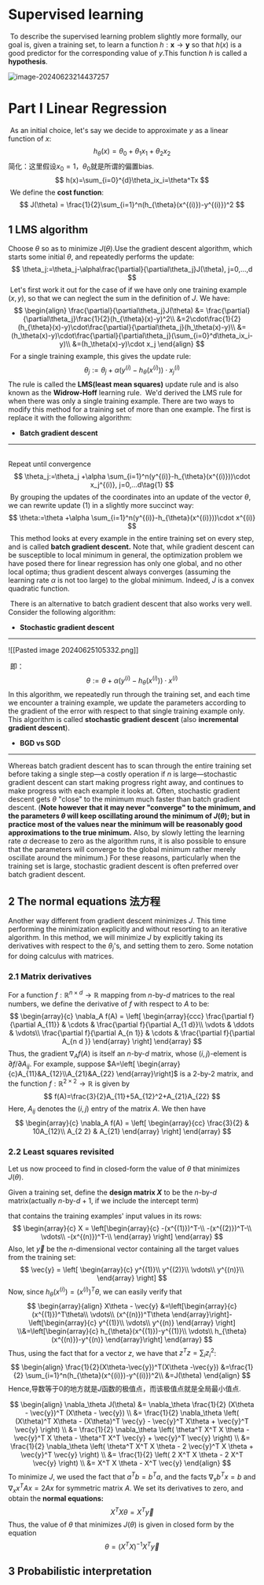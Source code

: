 # Supervised learning

​	To describe the supervised learning problem slightly more formally, our goal is, given a training set, to learn a function $h:\mathbf{x}\rightarrow \mathbf{y}$ so that $h(x)$ is a good predictor for the corresponding value of $y$.This function $h$ is called a **hypothesis**.

![image-20240623214437257](image-20240623214437257.png)

# Part I Linear Regression

​	As an initial choice, let's say we decide to approximate $y$ as a linear function of $x$:
$$
h_{\theta}(x) = \theta_0 + \theta_1x_1+\theta_2x_2
$$
 简化：这里假设$x_0=1$，$\theta_0$就是所谓的偏置bias.
$$
h(x)=\sum_{i=0}^{d}\theta_ix_i=\theta^Tx
$$
​	We define the **cost function**:
$$
J(\theta) = \frac{1}{2}\sum_{i=1}^n(h_{\theta}(x^{(i)})-y^{(i)})^2
$$

## 1 LMS algorithm

Choose $\theta$ so as to minimize $J(\theta)$.Use the gradient descent algorithm, which starts some initial $\theta$, and repeatedly performs the update:
$$
\theta_j:=\theta_j-\alpha\frac{\partial}{\partial\theta_j}J(\theta), j=0,...,d
$$
​	Let's first work it out for the case of if we have only one training example $(x,y)$, so that we can neglect the sum in the definition of $J$. We have:
$$
\begin{align}
\frac{\partial}{\partial\theta_j}J(\theta) &= \frac{\partial}{\partial\theta_j}\frac{1}{2}(h_{\theta}(x)-y)^2\\
&=2\cdot\frac{1}{2}(h_{\theta}(x)-y)\cdot\frac{\partial}{\partial\theta_j}(h_\theta(x)-y)\\
&=(h_\theta(x)-y)\cdot\frac{\partial}{\partial\theta_j}(\sum_{i=0}^d\theta_ix_i-y)\\
&=(h_\theta(x)-y)\cdot x_j
\end{align}
$$
​	For a single training example, this gives the update rule:
$$
\theta_j:=\theta_j +\alpha(y^{(i)}-h_{\theta}(x^{(i)}))\cdot x_j^{(i)}
$$
The rule is called the **LMS(least mean squares)** update rule and is also known as the **Widrow-Hoff** learning rule.
​	We'd derived the LMS rule for when there was only a single training example. There are two ways to modify this method for a training set of more than one example. The first is replace it with the following algorithm:

+  **Batch gradient descent**
---
​	
Repeat until convergence
$$
 	\theta_j:=\theta_j +\alpha \sum_{i=1}^n(y^{(i)}-h_{\theta}(x^{(i)}))\cdot x_j^{(i)}, j=0,...d\tag{1}
$$
​	By grouping the updates of the coordinates into an update of the vector $\theta$, we can rewrite update $(1)$ in a slightly more succinct way:
$$
\theta:=\theta +\alpha \sum_{i=1}^n(y^{(i)}-h_{\theta}(x^{(i)}))\cdot x^{(i)}
$$
​	This method looks at every example in the entire training set on every step, and is called **batch gradient descent.** Note that, while gradient descent can be susceptible to local minimum in general, the optimization problem we have posed there for linear regression has only one global, and no other local optima; thus gradient descent always converges (assuming the learning rate $\alpha$ is not too large) to the global minimum. Indeed, $J$ is a convex quadratic function. 

​	 There is an alternative to batch gradient descent that also works very well. Consider the following algorithm:
+ **Stochastic gradient descent**
---
![[Pasted image 20240625105332.png]]

​	即：
$$
\theta:=\theta +\alpha (y^{(i)}-h_{\theta}(x^{(i)}))\cdot x^{(i)}
$$
​	In this algorithm, we repeatedly run through the training set, and each time we encounter a training example, we update the parameters according to the gradient of the error with respect to that single training example only. This algorithm is called **stochastic gradient descent** (also **incremental gradient descent**). 

- **BGD vs SGD**
---
Whereas batch gradient descent has to scan through the entire training set before taking a single step—a costly operation if $n$ is large—stochastic gradient descent can start making progress right away, and continues to make progress with each example it looks at. Often, stochastic gradient descent gets $\theta$ "close" to the minimum much faster than batch gradient descent. (**Note however that it may never "converge" to the minimum, and the parameters $\theta$ will keep oscillating around the minimum of $J(\theta)$; but in practice most of the values near the minimum will be reasonably good approximations to the true minimum.** Also, by slowly letting the learning rate $\alpha$ decrease to zero as the algorithm runs, it is also possible to ensure that the parameters will converge to the global minimum rather merely oscillate around the minimum.) For these reasons, particularly when the training set is large, stochastic gradient descent is often preferred over batch gradient descent.

## 2 The normal equations 法方程

Another way different from gradient descent minimizes $J$. This time performing the minimization explicitly and without resorting to an iterative algorithm. In this method, we will minimize $J$ by explicitly taking its derivatives with respect to the $\theta_j$'s, and setting them to zero. Some notation for doing calculus with matrices.

### 2.1 Matrix derivatives

For a function $f:\mathbb{R}^{n\times d} \rightarrow \mathbb{R}$ mapping from $n$-by-$d$ matrices to the real numbers, we define the derivative of $f$ with respect to $A$ to be:
$$
\begin{array}{c}
\nabla_A f(A) = \left[
\begin{array}{ccc}
\frac{\partial f}{\partial A_{11}} & \cdots & \frac{\partial f}{\partial A_{1 d}}\\
\vdots & \ddots & \vdots\\
\frac{\partial f}{\partial A_{n 1}} & \cdots & \frac{\partial f}{\partial A_{n d }}
\end{array}
\right]
\end{array}
$$
Thus, the gradient $\nabla_A f(A)$ is itself an $n$-by-$d$ matrix, whose $(i,j)$-element is $\partial f /\partial A_{ij}$. For example, suppose $A=\left[ \begin{array}{c}A_{11}&A_{12}\\A_{21}&A_{22} \end{array}\right]$ is a 2-by-2 matrix, and the function $f:\mathbb{R}^{2\times 2}\rightarrow \mathbb{R}$ is given by
$$
f(A)=\frac{3}{2}A_{11}+5A_{12}^2+A_{21}A_{22}
$$
Here, $A_{ij}$ denotes the $(i,j)$ entry of  the matrix $A$. We then have
$$
\begin{array}{c}
\nabla_A f(A) = \left[
\begin{array}{cc}
\frac{3}{2}  & 10A_{12}\\
A_{2 2} & A_{21}
\end{array}
\right]
\end{array}
$$

### 2.2 Least squares revisited

Let us now proceed to find in closed-form the value of $\theta$ that minimizes $J(\theta)$. 

Given a training set, define the **design matrix $X$** to be the $n$-by-$d$ matrix(actually $n$-by-$d+1$, if we include the intercept term)

that contains the training examples' input values in its rows:
$$
\begin{array}{c}
X = \left[\begin{array}{c}
-(x^{(1)})^T-\\
-(x^{(2)})^T-\\
\vdots\\
-(x^{(n)})^T-\\
\end{array}
\right]
\end{array}
$$
Also, let $\vec{y}$ be the $n$-dimensional vector containing all the target values from the training set:
$$
\vec{y} = \left[
\begin{array}{c}
y^{(1)}\\
y^{(2)}\\
\vdots\\
y^{(n)}\\
\end{array}
\right]
$$
Now, since $h_{\theta}(x^{(i)}) = (x^{(i)})^T\theta$, we can easily verify that 
$$
\begin{array}{align}
X\theta - \vec{y} &=\left[\begin{array}{c}
(x^{(1)})^T\theta\\
\vdots\\
(x^{(n)})^T\theta
\end{array}\right]- 
\left[\begin{array}{c}
y^{(1)}\\
\vdots\\
y^{(n)}
\end{array}
\right]
\\&=\left[\begin{array}{c}
h_{\theta}(x^{(1)})-y^{(1)}\\
\vdots\\
h_{\theta}(x^{(n)})-y^{(n)}
\end{array}\right]
\end{array}
$$
Thus, using the fact that for a vector $z$, we have that $z^Tz=\sum_iz_i^2$:
$$
\begin{align}
\frac{1}{2}(X\theta-\vec{y})^T(X\theta -\vec{y}) &=\frac{1}{2} \sum_{i=1}^n(h_{\theta}(x^{(i)})-y^{(i)})^2\\
&=J(\theta)
\end{align}
$$
Hence,导数等于$0$的地方就是$J$函数的极值点，而该极值点就是全局最小值点.

$$
\begin{align}
\nabla_\theta J(\theta) &= \nabla_\theta \frac{1}{2} (X\theta - \vec{y})^T (X\theta - \vec{y}) \\
&= \frac{1}{2} \nabla_\theta \left( (X\theta)^T X\theta - (X\theta)^T \vec{y} - \vec{y}^T X\theta + \vec{y}^T \vec{y} \right) \\
&= \frac{1}{2} \nabla_\theta \left( \theta^T X^T X \theta - \vec{y}^T X \theta - \theta^T X^T \vec{y} + \vec{y}^T \vec{y} \right) \\
&= \frac{1}{2} \nabla_\theta \left( \theta^T X^T X \theta - 2 \vec{y}^T X \theta + \vec{y}^T \vec{y} \right) \\
&= \frac{1}{2} \left( 2 X^T X \theta - 2 X^T \vec{y} \right) \\
&= X^T X \theta - X^T \vec{y}
\end{align}
$$
To minimize $J$, we used the fact that $a^Tb=b^Ta$, and the facts $\nabla_x b^T x = b$ and $\nabla_x x^T A x = 2Ax$ for symmetric matrix $A$. We set its derivatives to zero, and obtain the **normal equations:**
$$
X^TX\theta = X^T\vec{y}
$$
Thus, the value of $\theta$ that minimizes $J(\theta)$ is given in closed form by the equation
$$
\theta = (X^TX)^{-1}X^T\vec{y}
$$
## 3 Probabilistic interpretation
